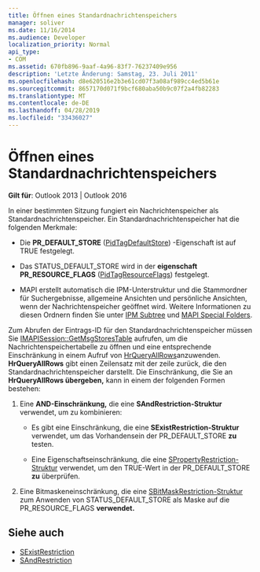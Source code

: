 ```yaml
---
title: Öffnen eines Standardnachrichtenspeichers
manager: soliver
ms.date: 11/16/2014
ms.audience: Developer
localization_priority: Normal
api_type:
- COM
ms.assetid: 670fb896-9aaf-4a96-83f7-76237409e956
description: 'Letzte Änderung: Samstag, 23. Juli 2011'
ms.openlocfilehash: d8e620516e2b3e61cd07f3a08af989cc4ed5b61e
ms.sourcegitcommit: 8657170d071f9bcf680aba50b9c07f2a4fb82283
ms.translationtype: MT
ms.contentlocale: de-DE
ms.lasthandoff: 04/28/2019
ms.locfileid: "33436027"
---
```

# <a name="opening-the-default-message-store"></a>Öffnen eines Standardnachrichtenspeichers

**Gilt für**: Outlook 2013 | Outlook 2016 
  
In einer bestimmten Sitzung fungiert ein Nachrichtenspeicher als Standardnachrichtenspeicher. Ein Standardnachrichtenspeicher hat die folgenden Merkmale:
  
- Die **PR_DEFAULT_STORE** ([PidTagDefaultStore](pidtagdefaultstore-canonical-property.md)) -Eigenschaft ist auf TRUE festgelegt.
    
- Das STATUS_DEFAULT_STORE wird in der **eigenschaft PR_RESOURCE_FLAGS** ([PidTagResourceFlags](pidtagresourceflags-canonical-property.md)) festgelegt.
    
- MAPI erstellt automatisch die IPM-Unterstruktur und die Stammordner für Suchergebnisse, allgemeine Ansichten und persönliche Ansichten, wenn der Nachrichtenspeicher geöffnet wird. Weitere Informationen zu diesen Ordnern finden Sie unter [IPM Subtree](ipm-subtree.md) und [MAPI Special Folders](mapi-special-folders.md). 
    
Zum Abrufen der Eintrags-ID für den Standardnachrichtenspeicher müssen Sie [IMAPISession::GetMsgStoresTable](imapisession-getmsgstorestable.md) aufrufen, um die Nachrichtenspeichertabelle zu öffnen und eine entsprechende Einschränkung in einem Aufruf von [HrQueryAllRows](hrqueryallrows.md)anzuwenden. **HrQueryAllRows** gibt einen Zeilensatz mit der zeile zurück, die den Standardnachrichtenspeicher darstellt. Die Einschränkung, die Sie an **HrQueryAllRows übergeben,** kann in einem der folgenden Formen bestehen: 
  
1. Eine **AND-Einschränkung,** die eine **SAndRestriction-Struktur** verwendet, um zu kombinieren: 
    
   - Es gibt eine Einschränkung, die eine **SExistRestriction-Struktur** verwendet, um das Vorhandensein der PR_DEFAULT_STORE **zu** testen. 
    
   - Eine Eigenschaftseinschränkung, die eine [SPropertyRestriction-Struktur](spropertyrestriction.md) verwendet, um den TRUE-Wert in der PR_DEFAULT_STORE **zu** überprüfen. 
    
2. Eine Bitmaskeneinschränkung, die eine [SBitMaskRestriction-Struktur](sbitmaskrestriction.md) zum Anwenden von STATUS_DEFAULT_STORE als Maske auf die PR_RESOURCE_FLAGS **verwendet.** 
    
## <a name="see-also"></a>Siehe auch

- [SExistRestriction](sexistrestriction.md)
- [SAndRestriction](sandrestriction.md)

